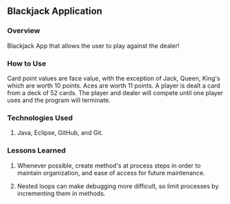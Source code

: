 ## Blackjack Application

### Overview

Blackjack App that allows the user to play against the dealer!

### How to Use
 
Card point values are face value, with the exception of Jack, Queen, King's which
are worth 10 points. Aces are worth 11 points. A player is dealt a card from a deck of 52 cards.
The player and dealer will compete until one player uses and the program will terminate.

### Technologies Used

1. Java, Eclipse, GitHub, and Git.

### Lessons Learned

1. Whenever possible, create method's at process steps in order to
   maintain organization, and ease of access for future maintenance.

2. Nested loops can make debugging more difficult, so limit processes
   by incrementing them in methods.
